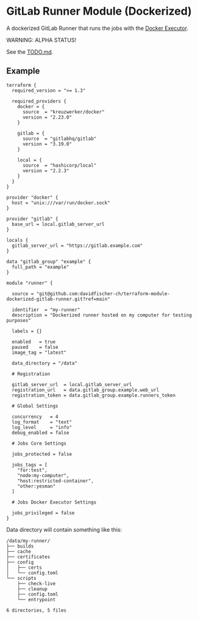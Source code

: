 # GitLab Runner Module (Dockerized)

A dockerized GitLab Runner that runs the jobs with the [Docker Executor](https://docs.gitlab.com/runner/executors/docker.html).

WARNING: ALPHA STATUS!

See the [TODO.md](TODO.md).

## Example

```
terraform {
  required_version = ">= 1.3"

  required_providers {
    docker = {
      source  = "kreuzwerker/docker"
      version = "2.23.0"
    }

    gitlab = {
      source  = "gitlabhq/gitlab"
      version = "3.19.0"
    }

    local = {
      source  = "hashicorp/local"
      version = "2.2.3"
    }
  }
}

provider "docker" {
  host = "unix:///var/run/docker.sock"
}

provider "gitlab" {
  base_url = local.gitlab_server_url
}

locals {
  gitlab_server_url = "https://gitlab.example.com"
}

data "gitlab_group" "example" {
  full_path = "example"
}

module "runner" {

  source = "git@github.com:davidfischer-ch/terraform-module-dockerized-gitlab-runner.git?ref=main"

  identifier  = "my-runner"
  description = "Dockerized runner hosted on my computer for testing purposes"

  labels = {}

  enabled   = true
  paused    = false
  image_tag = "latest"

  data_directory = "/data"

  # Registration

  gitlab_server_url  = local.gitlab_server_url
  registration_url   = data.gitlab_group.example.web_url
  registration_token = data.gitlab_group.example.runners_token

  # Global Settings

  concurrency   = 4
  log_format    = "text"
  log_level     = "info"
  debug_enabled = false

  # Jobs Core Settings

  jobs_protected = false

  jobs_tags = [
    "for:test",
    "node:my-computer",
    "host:restricted-container",
    "other:yesman"
  ]

  # Jobs Docker Executor Settings

  jobs_privileged = false
}
```

Data directory will contain something like this:

```
/data/my-runner/
├── builds
├── cache
├── certificates
├── config
│   ├── certs
│   └── config.toml
└── scripts
    ├── check-live
    ├── cleanup
    ├── config.toml
    └── entrypoint

6 directories, 5 files
```

